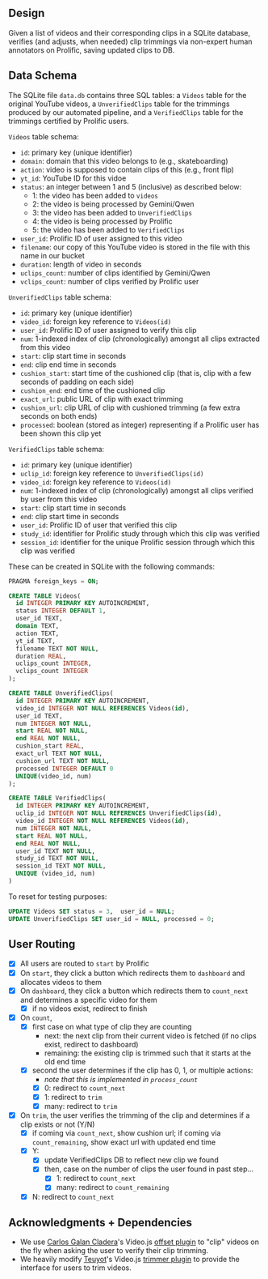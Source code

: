 ## Design

Given a list of videos and their corresponding clips in a SQLite database, verifies (and adjusts, when needed) clip trimmings via non-expert human annotators on Prolific, saving updated clips to DB.

## Data Schema

The SQLite file `data.db` contains three SQL tables: a `Videos` table for the original YouTube videos, a `UnverifiedClips` table for the trimmings produced by our automated pipeline, and a `VerifiedClips` table for the trimmings certified by Prolific users.

`Videos` table schema:
  - `id`: primary key (unique identifier)
  - `domain`: domain that this video belongs to (e.g., skateboarding)
  - `action`: video is supposed to contain clips of this (e.g., front flip)
  - `yt_id`: YouTube ID for this vidoe
  - `status`: an integer between 1 and 5 (inclusive) as described below:
    - 1: the video has been added to `videos`
    - 2: the video is being processed by Gemini/Qwen
    - 3: the video has been added to `UnverifiedClips`
    - 4: the video is being processed by Prolific
    - 5: the video has been added to `VerifiedClips`
  - `user_id`: Prolific ID of user assigned to this video
  - `filename`: our copy of this YouTube video is stored in the file with this name in our bucket
  - `duration`: length of video in seconds
  - `uclips_count`: number of clips identified by Gemini/Qwen
  - `vclips_count`: number of clips verified by Prolific user


`UnverifiedClips` table schema:
  - `id`: primary key (unique identifier)
  - `video_id`: foreign key reference to `Videos(id)`
  - `user_id`: Prolific ID of user assigned to verify this clip
  - `num`: 1-indexed index of clip (chronologically) amongst all clips extracted from this video
  - `start`: clip start time in seconds
  - `end`: clip end time in seconds
  - `cushion_start`: start time of the cushioned clip (that is, clip with a few seconds of padding on each side)
  - `cushion_end`: end time of the cushioned clip
  - `exact_url`: public URL of clip with exact trimming
  - `cushion_url`: clip URL of clip with cushioned trimming (a few extra seconds on both ends)
  - `processed`: boolean (stored as integer) representing if a Prolific user has been shown this clip yet

`VerifiedClips` table schema:
  - `id`: primary key (unique identifier)
  - `uclip_id`: foreign key reference to `UnverifiedClips(id)`
  - `video_id`: foreign key reference to `Videos(id)`
  - `num`: 1-indexed index of clip (chronologically) amongst all clips verified by user from this video
  - `start`: clip start time in seconds
  - `end`: clip start time in seconds
  - `user_id`: Prolific ID of user that verified this clip
  - `study_id`: identifier for Prolific study through which this clip was verified
  - `session_id`: identifier for the unique Prolific session through which this clip was verified


These can be created in SQLite with the following commands:
```sql
PRAGMA foreign_keys = ON;

CREATE TABLE Videos(
  id INTEGER PRIMARY KEY AUTOINCREMENT,
  status INTEGER DEFAULT 1,
  user_id TEXT,
  domain TEXT,
  action TEXT,
  yt_id TEXT,
  filename TEXT NOT NULL,
  duration REAL,
  uclips_count INTEGER,
  vclips_count INTEGER
);

CREATE TABLE UnverifiedClips(
  id INTEGER PRIMARY KEY AUTOINCREMENT,
  video_id INTEGER NOT NULL REFERENCES Videos(id),
  user_id TEXT,
  num INTEGER NOT NULL,
  start REAL NOT NULL,
  end REAL NOT NULL,
  cushion_start REAL,
  exact_url TEXT NOT NULL,
  cushion_url TEXT NOT NULL,
  processed INTEGER DEFAULT 0
  UNIQUE(video_id, num)
);

CREATE TABLE VerifiedClips(
  id INTEGER PRIMARY KEY AUTOINCREMENT,
  uclip_id INTEGER NOT NULL REFERENCES UnverifiedClips(id),
  video_id INTEGER NOT NULL REFERENCES Videos(id),
  num INTEGER NOT NULL,
  start REAL NOT NULL,
  end REAL NOT NULL,
  user_id TEXT NOT NULL,
  study_id TEXT NOT NULL,
  session_id TEXT NOT NULL,
  UNIQUE (video_id, num)
)
```

To reset for testing purposes:
```SQL
UPDATE Videos SET status = 3,  user_id = NULL;
UPDATE UnverifiedClips SET user_id = NULL, processed = 0;
```

## User Routing

- [X] All users are routed to `start` by Prolific
- [X] On `start`, they click a button which redirects them to `dashboard` and allocates videos to them
- [X] On `dashboard`, they click a button which redirects them to `count_next` and determines a specific video for them
  - [X] if no videos exist, redirect to finish
- [X] On `count`, 
  - [X] first case on what type of clip they are counting
    - next: the next clip from their current video is fetched (if no clips exist, redirect to dashboard)
    - remaining: the existing clip is trimmed such that it starts at the old end time
  - [X] second the user determines if the clip has 0, 1, or multiple actions:
    - *note that this is implemented in `process_count`*
    - [X] 0: redirect to `count_next`
    - [X] 1: redirect to `trim`
    - [X] many: redirect to `trim` 
- [X] On `trim`, the user verifies the trimming of the clip and determines if a clip exists or not (Y/N)
  - [X] if coming via `count_next`, show cushion url; if coming via `count_remaining`, show exact url with updated end time
  - [X] Y: 
    - [X] update VerifiedClips DB to reflect new clip we found
    - [X] then, case on the number of clips the user found in past step...
      - [X] 1: redirect to `count_next`
      - [X] many: redirect to `count_remaining`
  - [X] N: redirect to `count_next`

## Acknowledgments + Dependencies
- We use [Carlos Galan Cladera](https://github.com/cladera)'s Video.js [offset plugin](https://github.com/cladera/videojs-offset) to "clip" videos on the fly when asking the user to verify their clip trimming. 
- We heavily modify [Teuyot](https://github.com/Teyuto)'s Video.js [trimmer plugin](https://github.com/Teyuto/videojs-trimmer) to provide the interface for users to trim videos.